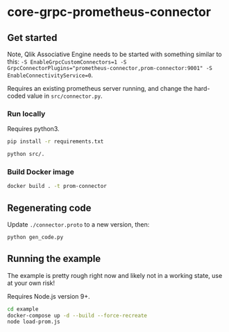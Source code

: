 # core-grpc-prometheus-connector

## Get started

Note, Qlik Associative Engine needs to be started with something similar to this: `-S EnableGrpcCustomConnectors=1 -S GrpcConnectorPlugins="prometheus-connector,prom-connector:9001" -S EnableConnectivityService=0`.

Requires an existing prometheus server running, and change the hard-coded value in
`src/connector.py`.

### Run locally

Requires python3.

```bash
pip install -r requirements.txt
```

```bash
python src/.
```

### Build Docker image

```bash
docker build . -t prom-connector
```

## Regenerating code

Update `./connector.proto` to a new version, then:

```bash
python gen_code.py
```

## Running the example

The example is pretty rough right now and likely not in a working state, use
at your own risk!

Requires Node.js version 9+.

```bash
cd example
docker-compose up -d --build --force-recreate
node load-prom.js
```
